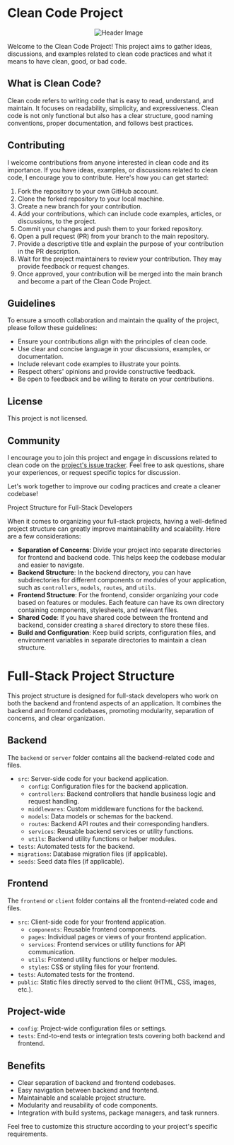 # Clean Code Project

<p align="center">
  <img src="https://images.unsplash.com/photo-1682686581220-689c34afb6ef?q=80&w=1470&auto=format&fit=crop&ixlib=rb-4.0.3&ixid=M3wxMjA3fDF8MHxwaG90by1wYWdlfHx8fGVufDB8fHx8fA%3D%3D
    " alt="Header Image">
</p>
Welcome to the Clean Code Project! This project aims to gather ideas, discussions, and examples related to clean code practices and what it means to have clean, good, or bad code.

## What is Clean Code?

Clean code refers to writing code that is easy to read, understand, and maintain. It focuses on readability, simplicity, and expressiveness. Clean code is not only functional but also has a clear structure, good naming conventions, proper documentation, and follows best practices.

## Contributing

I welcome contributions from anyone interested in clean code and its importance. If you have ideas, examples, or discussions related to clean code, I encourage you to contribute. Here's how you can get started:

1. Fork the repository to your own GitHub account.
2. Clone the forked repository to your local machine.
3. Create a new branch for your contribution.
4. Add your contributions, which can include code examples, articles, or discussions, to the project.
5. Commit your changes and push them to your forked repository.
6. Open a pull request (PR) from your branch to the main repository.
7. Provide a descriptive title and explain the purpose of your contribution in the PR description.
8. Wait for the project maintainers to review your contribution. They may provide feedback or request changes.
9. Once approved, your contribution will be merged into the main branch and become a part of the Clean Code Project.

## Guidelines

To ensure a smooth collaboration and maintain the quality of the project, please follow these guidelines:

- Ensure your contributions align with the principles of clean code.
- Use clear and concise language in your discussions, examples, or documentation.
- Include relevant code examples to illustrate your points.
- Respect others' opinions and provide constructive feedback.
- Be open to feedback and be willing to iterate on your contributions.

## License

This project is not licensed. 

## Community

I encourage you to join this project and engage in discussions related to clean code on the [project's issue tracker](https://github.com/loiwai/cleanCode). Feel free to ask questions, share your experiences, or request specific topics for discussion.

Let's work together to improve our coding practices and create a cleaner codebase!

 Project Structure for Full-Stack Developers

When it comes to organizing your full-stack projects, having a well-defined project structure can greatly improve maintainability and scalability. Here are a few considerations:

- **Separation of Concerns**: Divide your project into separate directories for frontend and backend code. This helps keep the codebase modular and easier to navigate.
- **Backend Structure**: In the backend directory, you can have subdirectories for different components or modules of your application, such as `controllers`, `models`, `routes`, and `utils`.
- **Frontend Structure**: For the frontend, consider organizing your code based on features or modules. Each feature can have its own directory containing components, stylesheets, and relevant files.
- **Shared Code**: If you have shared code between the frontend and backend, consider creating a `shared` directory to store these files.
- **Build and Configuration**: Keep build scripts, configuration files, and environment variables in separate directories to maintain a clean structure.

# Full-Stack Project Structure

This project structure is designed for full-stack developers who work on both the backend and frontend aspects of an application. It combines the backend and frontend codebases, promoting modularity, separation of concerns, and clear organization.

## Backend

The `backend` or `server` folder contains all the backend-related code and files.

- `src`: Server-side code for your backend application.
  - `config`: Configuration files for the backend application.
  - `controllers`: Backend controllers that handle business logic and request handling.
  - `middlewares`: Custom middleware functions for the backend.
  - `models`: Data models or schemas for the backend.
  - `routes`: Backend API routes and their corresponding handlers.
  - `services`: Reusable backend services or utility functions.
  - `utils`: Backend utility functions or helper modules.
- `tests`: Automated tests for the backend.
- `migrations`: Database migration files (if applicable).
- `seeds`: Seed data files (if applicable).

## Frontend

The `frontend` or `client` folder contains all the frontend-related code and files.

- `src`: Client-side code for your frontend application.
  - `components`: Reusable frontend components.
  - `pages`: Individual pages or views of your frontend application.
  - `services`: Frontend services or utility functions for API communication.
  - `utils`: Frontend utility functions or helper modules.
  - `styles`: CSS or styling files for your frontend.
- `tests`: Automated tests for the frontend.
- `public`: Static files directly served to the client (HTML, CSS, images, etc.).

## Project-wide

- `config`: Project-wide configuration files or settings.
- `tests`: End-to-end tests or integration tests covering both backend and frontend.

## Benefits

- Clear separation of backend and frontend codebases.
- Easy navigation between backend and frontend.
- Maintainable and scalable project structure.
- Modularity and reusability of code components.
- Integration with build systems, package managers, and task runners.

Feel free to customize this structure according to your project's specific requirements.


